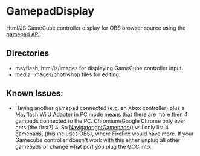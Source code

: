 # GamepadDisplay
Html/JS GameCube controller display for OBS browser source using the [gamepad API](https://developer.mozilla.org/en-US/docs/Web/API/Gamepad_API/Using_the_Gamepad_API#Complete_example_Displaying_gamepad_state).

## Directories
- mayflash, html/js/images for displaying GameCube controller input.
- media, images/photoshop files for editing.

## Known Issues:
- Having another gamepad connected (e.g. an Xbox controller) plus a Mayflash WiiU Adapter in PC mode means that there are more then 4 gampads connected to the PC. Chromium/Google Chrome only ever gets (the first?) 4. So [Navigator.getGamepads()](https://developer.mozilla.org/en-US/docs/Web/API/Navigator/getGamepads) will only list 4 gamepads, (this includes OBS), where FireFox would have more. If your Gamecube controller doesn't work with this either unplug all other gamepads or change what port you plug the GCC into.
